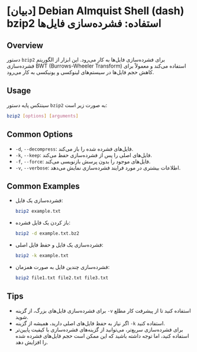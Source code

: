 # [دبیان] Debian Almquist Shell (dash) bzip2 استفاده: فشرده‌سازی فایل‌ها

## Overview
دستور `bzip2` برای فشرده‌سازی فایل‌ها به کار می‌رود. این ابزار از الگوریتم فشرده‌سازی BWT (Burrows-Wheeler Transform) استفاده می‌کند و معمولاً برای کاهش حجم فایل‌ها در سیستم‌های لینوکسی و یونیکسی به کار می‌رود.

## Usage
سینتکس پایه دستور `bzip2` به صورت زیر است:

```bash
bzip2 [options] [arguments]
```

## Common Options
- `-d`, `--decompress`: فایل‌های فشرده شده را باز می‌کند.
- `-k`, `--keep`: فایل‌های اصلی را پس از فشرده‌سازی حفظ می‌کند.
- `-f`, `--force`: فایل‌های موجود را بدون پرسش بازنویسی می‌کند.
- `-v`, `--verbose`: اطلاعات بیشتری در مورد فرایند فشرده‌سازی نمایش می‌دهد.

## Common Examples
- فشرده‌سازی یک فایل:
  ```bash
  bzip2 example.txt
  ```
- باز کردن یک فایل فشرده:
  ```bash
  bzip2 -d example.txt.bz2
  ```
- فشرده‌سازی یک فایل و حفظ فایل اصلی:
  ```bash
  bzip2 -k example.txt
  ```
- فشرده‌سازی چندین فایل به صورت همزمان:
  ```bash
  bzip2 file1.txt file2.txt file3.txt
  ```

## Tips
- برای فشرده‌سازی فایل‌های بزرگ، از گزینه `-v` استفاده کنید تا از پیشرفت کار مطلع شوید.
- اگر نیاز به حفظ فایل‌های اصلی دارید، همیشه از گزینه `-k` استفاده کنید.
- برای فشرده‌سازی سریع‌تر، می‌توانید از گزینه‌های فشرده‌سازی با کیفیت پایین‌تر استفاده کنید، اما توجه داشته باشید که این ممکن است حجم فایل‌های فشرده شده را افزایش دهد.